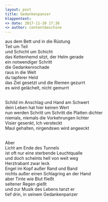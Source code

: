 ```yaml
---
layout: post
title: Gedankenpanzer
klappentext:
<> date: 2017-11-10 17:38
<> author: contentmaschine
---
```


aus dem Bett und in die Rüstung <br>
Teil um Teil <br>
und Schicht um Schicht <br>
das Kettenhemd sitzt, der Helm gerade <br>
ein notwendiger Schritt <br>
die Gedankenrochade <br>
raus in die Welt <br>
du tapferer Held <br>
das Ziel gesetzt und die Riemen gezurrt <br>
es wird gelächelt, nicht gemurrt <br> <br>

Schild im Anschlag und Hand am Schwert <br>
dein Leben hat hier keinen Wert <br>
nun werden Schritt um Schritt die Platten dichter <br>
niemals, niemals die Vorkehrungen lichter <br>
Visier gesenkt, Ich versteckt <br>
Maul gehalten, nirgendswo wird angeeckt <br> <br>

Aber <br>
Licht am Ende des Tunnels <br>
ist oft nur eine sterbende Leuchtqualle <br>
und doch scheints hell von weit weg <br>
Herztrabant zwar leck <br>
Engel im Kopf außer Rand und Band <br>
nichts außer einen Schlagring an der Hand <br>
aber Tinte wie Blut fließt <br>
seltener Regen gießt <br>
und zur Musik des Lebens tanzt er <br>
tief drin, in seinem Gedankenpanzer

